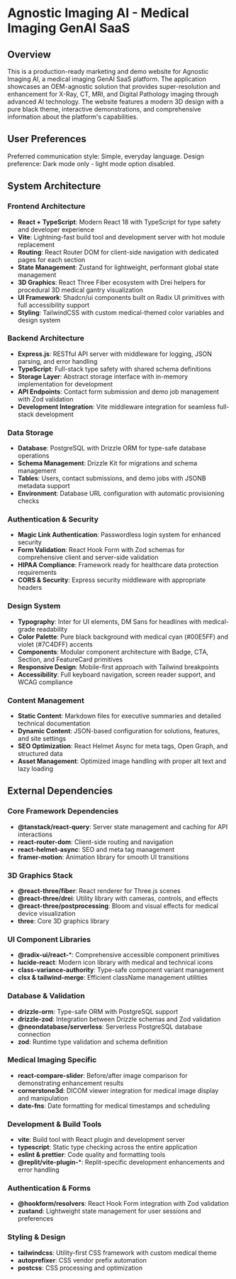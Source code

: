 # Agnostic Imaging AI - Medical Imaging GenAI SaaS

## Overview

This is a production-ready marketing and demo website for Agnostic Imaging AI, a medical imaging GenAI SaaS platform. The application showcases an OEM-agnostic solution that provides super-resolution and enhancement for X-Ray, CT, MRI, and Digital Pathology imaging through advanced AI technology. The website features a modern 3D design with a pure black theme, interactive demonstrations, and comprehensive information about the platform's capabilities.

## User Preferences

Preferred communication style: Simple, everyday language.
Design preference: Dark mode only - light mode option disabled.

## System Architecture

### Frontend Architecture
- **React + TypeScript**: Modern React 18 with TypeScript for type safety and developer experience
- **Vite**: Lightning-fast build tool and development server with hot module replacement
- **Routing**: React Router DOM for client-side navigation with dedicated pages for each section
- **State Management**: Zustand for lightweight, performant global state management
- **3D Graphics**: React Three Fiber ecosystem with Drei helpers for procedural 3D medical gantry visualization
- **UI Framework**: Shadcn/ui components built on Radix UI primitives with full accessibility support
- **Styling**: TailwindCSS with custom medical-themed color variables and design system

### Backend Architecture
- **Express.js**: RESTful API server with middleware for logging, JSON parsing, and error handling
- **TypeScript**: Full-stack type safety with shared schema definitions
- **Storage Layer**: Abstract storage interface with in-memory implementation for development
- **API Endpoints**: Contact form submission and demo job management with Zod validation
- **Development Integration**: Vite middleware integration for seamless full-stack development

### Data Storage
- **Database**: PostgreSQL with Drizzle ORM for type-safe database operations
- **Schema Management**: Drizzle Kit for migrations and schema management
- **Tables**: Users, contact submissions, and demo jobs with JSONB metadata support
- **Environment**: Database URL configuration with automatic provisioning checks

### Authentication & Security
- **Magic Link Authentication**: Passwordless login system for enhanced security
- **Form Validation**: React Hook Form with Zod schemas for comprehensive client and server-side validation
- **HIPAA Compliance**: Framework ready for healthcare data protection requirements
- **CORS & Security**: Express security middleware with appropriate headers

### Design System
- **Typography**: Inter for UI elements, DM Sans for headlines with medical-grade readability
- **Color Palette**: Pure black background with medical cyan (#00E5FF) and violet (#7C4DFF) accents
- **Components**: Modular component architecture with Badge, CTA, Section, and FeatureCard primitives
- **Responsive Design**: Mobile-first approach with Tailwind breakpoints
- **Accessibility**: Full keyboard navigation, screen reader support, and WCAG compliance

### Content Management
- **Static Content**: Markdown files for executive summaries and detailed technical documentation
- **Dynamic Content**: JSON-based configuration for solutions, features, and site settings
- **SEO Optimization**: React Helmet Async for meta tags, Open Graph, and structured data
- **Asset Management**: Optimized image handling with proper alt text and lazy loading

## External Dependencies

### Core Framework Dependencies
- **@tanstack/react-query**: Server state management and caching for API interactions
- **react-router-dom**: Client-side routing and navigation
- **react-helmet-async**: SEO and meta tag management
- **framer-motion**: Animation library for smooth UI transitions

### 3D Graphics Stack
- **@react-three/fiber**: React renderer for Three.js scenes
- **@react-three/drei**: Utility library with cameras, controls, and effects
- **@react-three/postprocessing**: Bloom and visual effects for medical device visualization
- **three**: Core 3D graphics library

### UI Component Libraries
- **@radix-ui/react-***: Comprehensive accessible component primitives
- **lucide-react**: Modern icon library with medical and technical icons
- **class-variance-authority**: Type-safe component variant management
- **clsx & tailwind-merge**: Efficient className management utilities

### Database & Validation
- **drizzle-orm**: Type-safe ORM with PostgreSQL support
- **drizzle-zod**: Integration between Drizzle schemas and Zod validation
- **@neondatabase/serverless**: Serverless PostgreSQL database connection
- **zod**: Runtime type validation and schema definition

### Medical Imaging Specific
- **react-compare-slider**: Before/after image comparison for demonstrating enhancement results
- **cornerstone3d**: DICOM viewer integration for medical image display and manipulation
- **date-fns**: Date formatting for medical timestamps and scheduling

### Development & Build Tools
- **vite**: Build tool with React plugin and development server
- **typescript**: Static type checking across the entire application
- **eslint & prettier**: Code quality and formatting tools
- **@replit/vite-plugin-***: Replit-specific development enhancements and error handling

### Authentication & Forms
- **@hookform/resolvers**: React Hook Form integration with Zod validation
- **zustand**: Lightweight state management for user sessions and preferences

### Styling & Design
- **tailwindcss**: Utility-first CSS framework with custom medical theme
- **autoprefixer**: CSS vendor prefix automation
- **postcss**: CSS processing and optimization